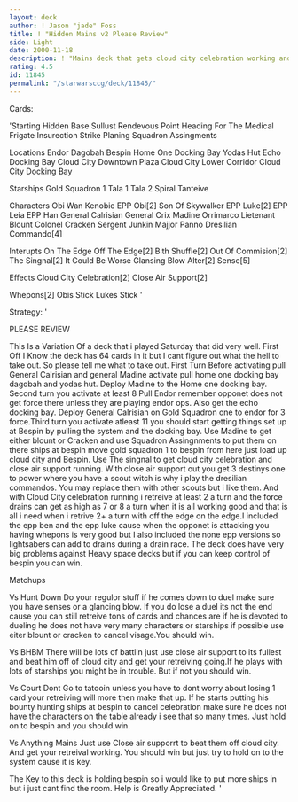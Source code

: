 ```yaml
---
layout: deck
author: ! Jason "jade" Foss
title: ! "Hidden Mains v2 Please Review"
side: Light
date: 2000-11-18
description: ! "Mains deck that gets cloud city celebration working and just retreives tons of force."
rating: 4.5
id: 11845
permalink: "/starwarsccg/deck/11845/"
---
```

Cards: 

'Starting
Hidden Base
Sullust
Rendevous Point
Heading For The Medical Frigate
Insurection
Strike Planing
Squadron Assingments

Locations
Endor
Dagobah
Bespin
Home One Docking Bay
Yodas Hut
Echo Docking Bay
Cloud City Downtown Plaza
Cloud City Lower Corridor
Cloud City Docking Bay

Starships
Gold Squadron 1
Tala 1
Tala 2
Spiral
Tanteive


Characters
Obi Wan Kenobie
EPP Obi[2]
Son Of Skywalker
EPP Luke[2]
EPP Leia
EPP Han
General Calrisian
General Crix Madine
Orrimarco
Lietenant Blount
Colonel Cracken
Sergent Junkin
Majjor Panno
Dresilian Commando[4]

Interupts
On The Edge
Off The Edge[2]
Bith Shuffle[2]
Out Of Commision[2]
The Singnal[2]
It Could Be Worse
Glansing Blow
Alter[2]
Sense[5]

Effects
Cloud City Celebration[2]
Close Air Support[2]

Whepons[2]
Obis Stick
Lukes Stick '

Strategy: '

PLEASE REVIEW

This Is a Variation Of a deck that i played Saturday that did very well. First Off I Know the deck has 64 cards in it but I cant figure out what the hell to take out. So please tell me what to take out.
First Turn Before activating pull General Calrisian and general Madine activate pull home one docking bay dagobah and yodas hut. Deploy Madine to the Home one docking bay. Second turn you activate at least 8 Pull Endor remember opponet does not get force there unless they are playing endor ops. Also get the echo docking bay. Deploy General Calrisian on Gold Squadron one to endor for 3 force.Third turn you activate atleast 11 you should start getting things set up at Bespin by pulling the system and the docking bay. Use Madine to get either blount or Cracken and use Squadron Assingnments to put them on there ships at bespin move gold squadron 1 to bespin from here just load up cloud city and Bespin.
  Use The singnal to get cloud city celebration and close air support running. With close air support out you get 3 destinys one to power where you have a scout witch is why i play the dresilian  commandos. You may replace them with other scouts but i like them. And with Cloud City celebration running i retreive at least 2 a turn and the force drains can get as high as 7 or 8 a turn when it is all working good and that is all i need when i retrive 2+ a turn with off the edge on the edge.I included the epp ben and the epp luke cause when the opponet is attacking you having whepons is very good but I also included the none epp versions so  lightsabers can add to drains during a drain race.
  The deck does have very big problems against Heavy space decks but if you can keep control of bespin you can win.

Matchups

Vs Hunt Down
Do your regulor stuff if he comes down to duel make sure you have senses or a glancing blow. If you do lose a duel its not the end cause you can still retreive tons of cards and chances are if he is devoted to dueling he does not have very many characters or starships if possible use eiter blount or cracken to cancel visage.You should win.

Vs BHBM
There will be lots of battlin just use close air support to its fullest and beat him off of cloud city and get your retreiving going.If he plays with lots of starships you might be in trouble. But if not you should win.

Vs Court
Dont Go to tatooin unless you have to dont worry about losing 1 card your retreiving will more then make that up. If he starts putting his bounty hunting ships at bespin to cancel celebration make sure he does not have the characters on the table already i see that so many times. Just hold on to bespin and you should win.

Vs Anything Mains
Just use Close air supporrt to beat them off cloud city. And get your retreival working. You should win but just try to hold on to the system cause it is key.

The Key to this deck is holding bespin so i would like to put more ships in but i just cant find the room. Help is Greatly Appreciated.  '
